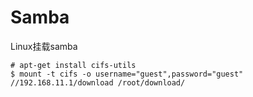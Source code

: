 # Samba

Linux挂载samba
```
# apt-get install cifs-utils 
$ mount -t cifs -o username="guest",password="guest" //192.168.11.1/download /root/download/
```

